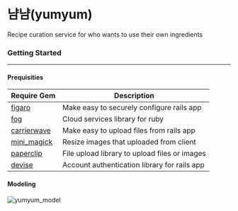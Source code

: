 # 냠냠(yumyum)
Recipe curation service for who wants to use their own ingredients
### Getting Started
---------------------
#### Prequisities
|Require Gem|Description|
|-------|-----------|
|[figaro](https://github.com/laserlemon/figaro)|Make easy to securely configure rails app|
|[fog](https://github.com/fog/fog)|Cloud services library for ruby|
|[carrierwave](https://github.com/carrierwaveuploader/carrierwave)|Make easy to upload files from rails app|
|[mini_magick](https://github.com/minimagick/minimagick)|Resize images that uploaded from client|
|[paperclip](https://github.com/thoughtbot/paperclip)|File upload library to upload files or images|
|[devise](https://github.com/heartcombo/devise)|Account authentication library for rails app|
#### Modeling
![yumyum_model](https://doc-10-4o-docs.googleusercontent.com/docs/securesc/2tlevfrli69kvlm456m134nsi90tr27k/1dofdsj0csqjbnshm8mt830fbmld81le/1586357700000/16291345363477245477/16291345363477245477/1CEawZTV1pWO1hjkzr9U8Iv-0emtMnp6C?authuser=0)
